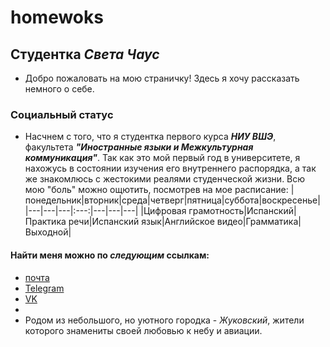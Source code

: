 # homewoks
## Студентка _Света Чаус_ 
* Добро пожаловать на мою страничку! Здесь я хочу рассказать немного о себе.
### Социальный статус 
* Насчнем с того, что я студентка первого курса _**НИУ ВШЭ**_, факультета _**"Иностранные языки и Межкультурная коммуникация"**_. Так как это мой первый год в университете, я нахожусь в состоянии изучения его внутреннего распорядка, а так же знакомлюсь с жестокими реалями студенческой жизни. Всю мою "боль" можно ощютить, посмотрев на мое расписание:
|понедельник|вторник|среда|четверг|пятница|суббота|воскресенье|
|---|---|---|:---:|---|---|---|
|Цифровая грамотность|Испанский|Практика речи|Испанский язык|Английское видео|Грамматика|Выходной|
#### Найти меня можно по _следующим_ ссылкам:
* [почта](mailto:mn.sichaus@edu.hse.ru)
* [Telegram](https://t.me/Chaus_S)
* [VK](https://vk.com/chaus069)
*
* Родом из небольшого, но уютного городка - _Жуковский_, жители которого знамениты своей любовью к небу и авиации.
